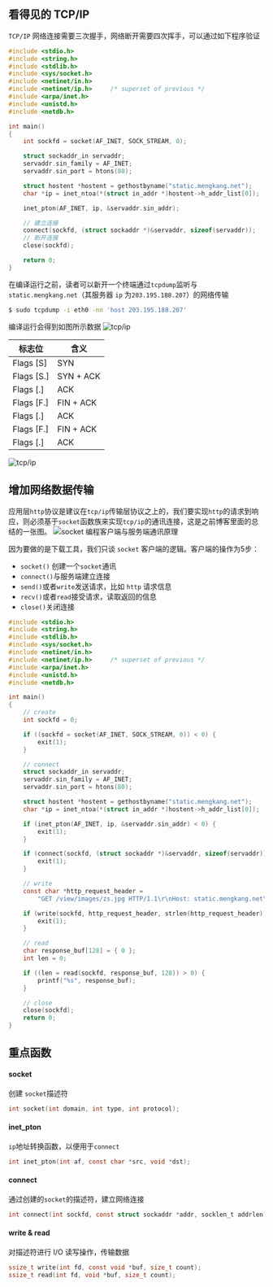 ## 看得见的 TCP/IP
`TCP/IP` 网络连接需要三次握手，网络断开需要四次挥手，可以通过如下程序验证
```c
#include <stdio.h>
#include <string.h>
#include <stdlib.h>
#include <sys/socket.h>
#include <netinet/in.h>
#include <netinet/ip.h>		/* superset of previous */
#include <arpa/inet.h>
#include <unistd.h>
#include <netdb.h>

int main()
{
	int sockfd = socket(AF_INET, SOCK_STREAM, 0);

	struct sockaddr_in servaddr;
	servaddr.sin_family = AF_INET;
	servaddr.sin_port = htons(80);

	struct hostent *hostent = gethostbyname("static.mengkang.net");
	char *ip = inet_ntoa(*(struct in_addr *)hostent->h_addr_list[0]);

	inet_pton(AF_INET, ip, &servaddr.sin_addr);

	// 建立连接
	connect(sockfd, (struct sockaddr *)&servaddr, sizeof(servaddr));
	// 断开连接
	close(sockfd);

	return 0;
}
```
在编译运行之前，读者可以新开一个终端通过`tcpdump`监听与`static.mengkang.net`（其服务器 `ip` 为`203.195.188.207`）的网络传输
```bash
$ sudo tcpdump -i eth0 -nn 'host 203.195.188.207'
```
编译运行会得到如图所示数据
![tcp/ip](../img/12/tcp_ip.jpg)


标志位 | 含义
----- | -----
Flags [S] | SYN
Flags [S.] | SYN + ACK
Flags [.] | ACK
Flags [F.] | FIN + ACK
Flags [.] | ACK
Flags [F.] | FIN + ACK
Flags [.] | ACK

![tcp/ip](../img/12/tcp_ip02.jpg)

## 增加网络数据传输

应用层`http`协议是建议在`tcp/ip`传输层协议之上的，我们要实现`http`的请求到响应，则必须基于`socket`函数族来实现`tcp/ip`的通讯连接，这是之前博客里面的总结的一张图。
![socket 编程客户端与服务端通讯原理](../img/12/socket.jpg)

因为要做的是下载工具，我们只谈 `socket` 客户端的逻辑。客户端的操作为5步：
- `socket()` 创建一个`socket`通讯
- `connect()`与服务端建立连接
- `send()`或者`write`发送请求，比如 `http` 请求信息
- `recv()`或者`read`接受请求，读取返回的信息
- `close()`关闭连接

```c
#include <stdio.h>
#include <string.h>
#include <stdlib.h>
#include <sys/socket.h>
#include <netinet/in.h>
#include <netinet/ip.h>		/* superset of previous */
#include <arpa/inet.h>
#include <unistd.h>
#include <netdb.h>

int main()
{
	// create
	int sockfd = 0;

	if ((sockfd = socket(AF_INET, SOCK_STREAM, 0)) < 0) {
		exit(1);
	}

	// connect
	struct sockaddr_in servaddr;
	servaddr.sin_family = AF_INET;
	servaddr.sin_port = htons(80);

	struct hostent *hostent = gethostbyname("static.mengkang.net");
	char *ip = inet_ntoa(*(struct in_addr *)hostent->h_addr_list[0]);

	if (inet_pton(AF_INET, ip, &servaddr.sin_addr) < 0) {
		exit(1);
	}

	if (connect(sockfd, (struct sockaddr *)&servaddr, sizeof(servaddr)) < 0) {
		exit(1);
	}

    // write
	const char *http_request_header =
	    "GET /view/images/zs.jpg HTTP/1.1\r\nHost: static.mengkang.net\r\nConnection: Close\r\n\r\n";

	if (write(sockfd, http_request_header, strlen(http_request_header)) < 0) {
		exit(1);
	}

    // read
	char response_buf[128] = { 0 };
	int len = 0;

	if ((len = read(sockfd, response_buf, 128)) > 0) {
		printf("%s", response_buf);
	}

    // close
	close(sockfd);
	return 0;
}
```
## 重点函数
#### socket
创建 `socket`描述符
```c
int socket(int domain, int type, int protocol);
```
#### inet_pton
`ip`地址转换函数，以便用于`connect`
```c
int inet_pton(int af, const char *src, void *dst);
```
#### connect
通过创建的`socket`的描述符，建立网络连接
```c
int connect(int sockfd, const struct sockaddr *addr, socklen_t addrlen);
```
#### write & read
对描述符进行 I/O 读写操作，传输数据
```c
ssize_t write(int fd, const void *buf, size_t count);
ssize_t read(int fd, void *buf, size_t count);
```
